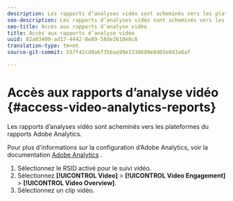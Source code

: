 ```yaml
---
description: Les rapports d’analyses vidéo sont acheminés vers les plateformes du rapports Adobe Analytics.
seo-description: Les rapports d’analyses vidéo sont acheminés vers les plateformes du rapports Adobe Analytics.
seo-title: Accès aux rapports d’analyse vidéo
title: Accès aux rapports d’analyse vidéo
uuid: 82a03409-ad17-4442-8e89-58de2618e8c8
translation-type: tm+mt
source-git-commit: 557f42cd9a6f356aa99e13386d9e8d65e043a6af

---
```



# Accès aux rapports d’analyse vidéo {#access-video-analytics-reports}

Les rapports d’analyses vidéo sont acheminés vers les plateformes du rapports Adobe Analytics.

Pour plus d’informations sur la configuration d’Adobe Analytics, voir la documentation [Adobe Analytics](https://microsite.omniture.com/t2/help/en_US/reference/) .
1. Sélectionnez le RSID activé pour le suivi vidéo.
1. Sélectionnez **[!UICONTROL Video]** > **[!UICONTROL Video Engagement]** > **[!UICONTROL Video Overview]**.
1. Sélectionnez un clip vidéo.